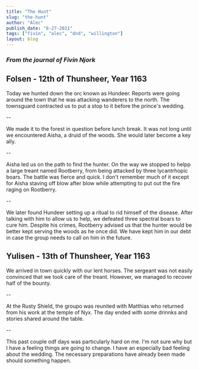 ```yaml
---
title: "The Hunt"
slug: "the-hunt"
author: "Alec"
publish_date: "8-27-2021"
tags: ["fivin", "alec", "dnd", "willington"] 
layout: blog
---
```


### *From the journal of Fivin Njork*

## Folsen - 12th of Thunsheer, Year 1163

Today we hunted down the orc known as Hundeer. Reports were going around the town that he was attacking wanderers to the north. The townsguard contracted us to put a stop to it before the prince's wedding.

--

We made it to the forest in question before lunch break. It was not long until we encountered Aisha, a druid of the woods. She would later become a key ally.

--

Aisha led us on the path to find the hunter. On the way we stopped to helpp a large treant named Rootberry, from being attacked by three lycantrhopic boars. The battle was fierce and quick. I don't remember much of it except for Aisha staving off blow after blow while attempting to put out the fire raging on Rootberry.

--

We later found Hundeer setting up a ritual to rid himself of the disease. After talking with him to allow us to help, we defeated three spectral boars to cure him. Despite his crimes, Rootberry advised us that the hunter would be better kept serving the woods as he once did. We have kept him in our debt in case the group needs to call on him in the future.

## Yulisen - 13th of Thunsheer, Year 1163

We arrived in town quickly with our lent horses. The sergeant was not easily convinced that we took care of the treant. However, we managed to recover half of the bounty.

-- 

At the Rusty Shield, the groupo was reunited with Matthias who returned from his work at the temple of Nyx. The day ended with some drinnks and stories shared around the table.

--

This past couple odf days was particularly hard on me. I'm not sure why but I have a feeling things are going to change. I have an especially bad feeling about the wedding. The necessary preparations have already been made should something happen.